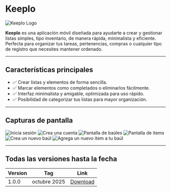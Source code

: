 # Keeplo

![Keeplo Logo](ruta/a/tu/logo.png)

**Keeplo** es una aplicación móvil diseñada para ayudarte a crear y gestionar listas simples, tipo inventario, de manera rápida, minimalista y eficiente. Perfecta para organizar tus tareas, pertenencias, compras o cualquier tipo de registro que necesites mantener ordenado.

---

## Características principales

- ✅ Crear listas y elementos de forma sencilla.
- ✅ Marcar elementos como completados o eliminarlos fácilmente.
- ✅ Interfaz minimalista y amigable, optimizada para uso rápido.
- ✅ Posibilidad de categorizar tus listas para mayor organización.

---

## Capturas de pantalla

![Inicia sesión](ruta/a/captura2.png)
![Crea una cuenta](ruta/a/captura2.png)
![Pantalla de baúles](ruta/a/captura1.png)
![Pantalla de items](ruta/a/captura2.png)
![Crea un nuevo baúl](ruta/a/captura2.png)
![Agrega un nuevo item a tu baúl](ruta/a/captura2.png)

---

## Todas las versiones hasta la fecha
| Version | Tag | Link |
|---------|-----------|-----------|
| 1.0.0   | octubre 2025  | [Download](https://github.com/RafaEscobar/Keeplo-app/releases/download/1.0.0/keeplo.apk) |
